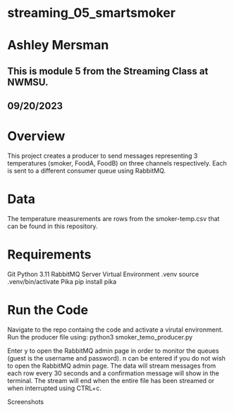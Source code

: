 # streaming_05_smartsmoker
# Ashley Mersman
## This is module 5 from the Streaming Class at NWMSU. 
## 09/20/2023

# Overview 
This project creates a producer to send messages representing 3 temperatures (smoker, FoodA, FoodB) on three channels respectively. Each is sent to a different consumer queue using RabbitMQ. 

# Data
The temperature measurements are rows from the smoker-temp.csv that can be found in this repository. 

# Requirements
Git
Python 3.11
RabbitMQ Server
Virtual Environment 
    .venv
    source .venv/bin/activate
Pika
    pip install pika

# Run the Code
Navigate to the repo containg the code and activate a virutal environment. Run the producer file using: python3 smoker_temo_producer.py
 
Enter y to open the RabbitMQ admin page in order to monitor the queues (guest is the username and password). n can be entered if you do not wish to open the RabbitMQ admin page. The data will stream messages from each row every 30 seconds and a confirmation message will show in the terminal. The stream will end when the entire file has been streamed or when interrupted using CTRL+c. 

Screenshots




